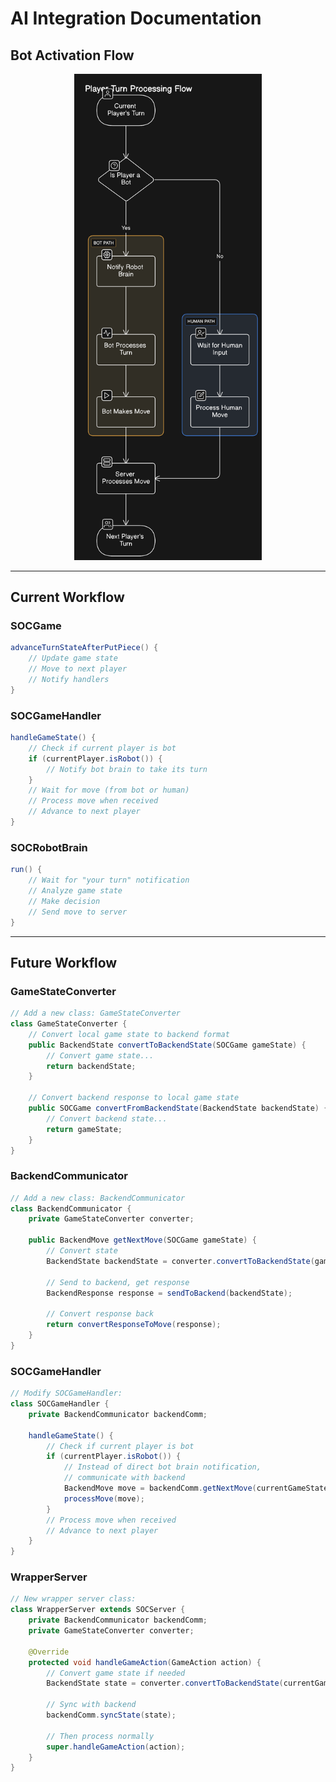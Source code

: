 # AI Integration Documentation

## Bot Activation Flow

<div style="text-align: center;">
    <img src="player_turn.png" alt="Bot Activation Flow" width="300" />
</div>

---

## Current Workflow

### SOCGame
```java
advanceTurnStateAfterPutPiece() {
    // Update game state
    // Move to next player
    // Notify handlers
}
```

### SOCGameHandler
```java
handleGameState() {
    // Check if current player is bot
    if (currentPlayer.isRobot()) {
        // Notify bot brain to take its turn
    }
    // Wait for move (from bot or human)
    // Process move when received
    // Advance to next player
}
```

### SOCRobotBrain
```java
run() {
    // Wait for "your turn" notification
    // Analyze game state
    // Make decision
    // Send move to server
}
```

---

## Future Workflow

### GameStateConverter
```java
// Add a new class: GameStateConverter
class GameStateConverter {
    // Convert local game state to backend format
    public BackendState convertToBackendState(SOCGame gameState) {
        // Convert game state...
        return backendState;
    }

    // Convert backend response to local game state
    public SOCGame convertFromBackendState(BackendState backendState) {
        // Convert backend state...
        return gameState;
    }
}
```

### BackendCommunicator
```java
// Add a new class: BackendCommunicator
class BackendCommunicator {
    private GameStateConverter converter;
    
    public BackendMove getNextMove(SOCGame gameState) {
        // Convert state
        BackendState backendState = converter.convertToBackendState(gameState);
        
        // Send to backend, get response
        BackendResponse response = sendToBackend(backendState);
        
        // Convert response back
        return convertResponseToMove(response);
    }
}
```

### SOCGameHandler
```java
// Modify SOCGameHandler:
class SOCGameHandler {
    private BackendCommunicator backendComm;
    
    handleGameState() {
        // Check if current player is bot
        if (currentPlayer.isRobot()) {
            // Instead of direct bot brain notification,
            // communicate with backend
            BackendMove move = backendComm.getNextMove(currentGameState);
            processMove(move);
        }
        // Process move when received
        // Advance to next player
    }
}
```

### WrapperServer
```java
// New wrapper server class:
class WrapperServer extends SOCServer {
    private BackendCommunicator backendComm;
    private GameStateConverter converter;
    
    @Override
    protected void handleGameAction(GameAction action) {
        // Convert game state if needed
        BackendState state = converter.convertToBackendState(currentGame);
        
        // Sync with backend
        backendComm.syncState(state);
        
        // Then process normally
        super.handleGameAction(action);
    }
}
```